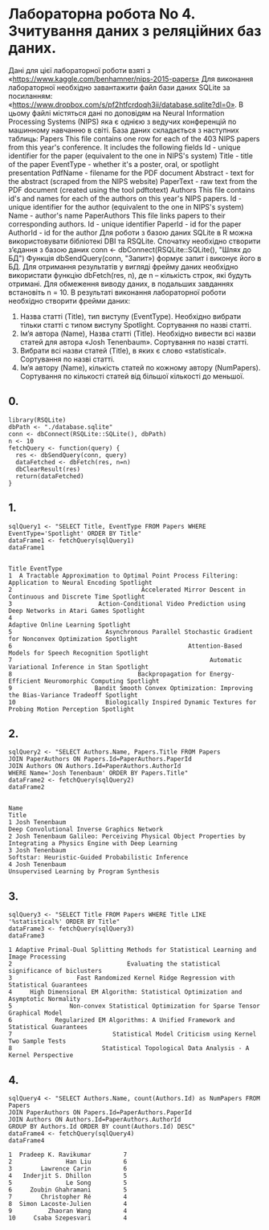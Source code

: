 # Лабораторна робота No 4. Зчитування даних з реляційних баз даних.
Дані для цієї лабораторної роботи взяті з «https://www.kaggle.com/benhamner/nips-2015-papers» Для виконання лабораторної необхідно завантажити файл бази даних SQLite за посиланням: «https://www.dropbox.com/s/pf2htfcrdoqh3ii/database.sqlite?dl=0».
В цьому файлі містяться дані по доповідям на Neural Information Processing Systems (NIPS) яка є однією з ведучих конференцій по машинному навчанню в світі. База даних складається з наступних таблиць:
Papers
This file contains one row for each of the 403 NIPS papers from this year's conference.
It includes the following fields
 Id - unique identifier for the paper (equivalent to the one in NIPS's system)
 Title - title of the paper
 EventType - whether it's a poster, oral, or spotlight presentation
 PdfName - filename for the PDF document
 Abstract - text for the abstract (scraped from the NIPS website)
 PaperText - raw text from the PDF document (created using the tool pdftotext)
Authors
This file contains id's and names for each of the authors on this year's NIPS papers.
 Id - unique identifier for the author (equivalent to the one in NIPS's system)
 Name - author's name
PaperAuthors
This file links papers to their corresponding authors.
 Id - unique identifier
 PaperId - id for the paper
 AuthorId - id for the author
Для роботи з базою даних SQLite в R можна використовувати бібліотекі DBI та
RSQLite.
Спочатку необхідно створити з’єдання з базою даних
conn <- dbConnect(RSQLite::SQLite(), "Шлях до БД")
Функція dbSendQuery(conn, "Запит») формує запит і виконує його в БД. Для
отримання результатів у вигляді фрейму даних необхідно використати функцію
dbFetch(res, n), де n – кількість строк, які будуть отримані. Для обмеження виводу
даних, в подальших завданнях встановіть n = 10.
В результаті виконання лабораторної роботи необхідно створити фрейми даних:
1. Назва статті (Title), тип виступу (EventType). Необхідно вибрати тільки статті
с типом виступу Spotlight. Сортування по назві статті.
2. Ім’я автора (Name), Назва статті (Title). Необхідно вивести всі назви статей
для автора «Josh Tenenbaum». Сортування по назві статті.
3. Вибрати всі назви статей (Title), в яких є слово «statistical». Сортування по
назві статті.
4. Ім’я автору (Name), кількість статей по кожному автору (NumPapers).
Сортування по кількості статей від більшої кількості до меньшої.

## 0.
```{r}
library(RSQLite)
dbPath <- "./database.sqlite"
conn <- dbConnect(RSQLite::SQLite(), dbPath)
n <- 10
fetchQuery <- function(query) {
  res <- dbSendQuery(conn, query)
  dataFetched <- dbFetch(res, n=n)
  dbClearResult(res)
  return(dataFetched)
}
```

## 1.
```{r}
sqlQuery1 <- "SELECT Title, EventType FROM Papers WHERE EventType='Spotlight' ORDER BY Title"
dataFrame1 <- fetchQuery(sqlQuery1)
dataFrame1
```
```
                                                                                          Title EventType
1  A Tractable Approximation to Optimal Point Process Filtering: Application to Neural Encoding Spotlight
2                                    Accelerated Mirror Descent in Continuous and Discrete Time Spotlight
3                        Action-Conditional Video Prediction using Deep Networks in Atari Games Spotlight
4                                                                      Adaptive Online Learning Spotlight
5                          Asynchronous Parallel Stochastic Gradient for Nonconvex Optimization Spotlight
6                                                 Attention-Based Models for Speech Recognition Spotlight
7                                                       Automatic Variational Inference in Stan Spotlight
8                                   Backpropagation for Energy-Efficient Neuromorphic Computing Spotlight
9                       Bandit Smooth Convex Optimization: Improving the Bias-Variance Tradeoff Spotlight
10                         Biologically Inspired Dynamic Textures for Probing Motion Perception Spotlight
```

## 2.
```{r}
sqlQuery2 <- "SELECT Authors.Name, Papers.Title FROM Papers
JOIN PaperAuthors ON Papers.Id=PaperAuthors.PaperId
JOIN Authors ON Authors.Id=PaperAuthors.AuthorId
WHERE Name='Josh Tenenbaum' ORDER BY Papers.Title"
dataFrame2 <- fetchQuery(sqlQuery2)
dataFrame2
```
```
                                                                                                      Name                                                                                             Title
1 Josh Tenenbaum                                                       Deep Convolutional Inverse Graphics Network
2 Josh Tenenbaum Galileo: Perceiving Physical Object Properties by Integrating a Physics Engine with Deep Learning
3 Josh Tenenbaum                                                Softstar: Heuristic-Guided Probabilistic Inference
4 Josh Tenenbaum                                                        Unsupervised Learning by Program Synthesis

```
## 3.
```{r}
sqlQuery3 <- "SELECT Title FROM Papers WHERE Title LIKE '%statistical%' ORDER BY Title"
dataFrame3 <- fetchQuery(sqlQuery3)
dataFrame3
```
```                                                                                                                                                                                    Title
1 Adaptive Primal-Dual Splitting Methods for Statistical Learning and Image Processing
2                                Evaluating the statistical significance of biclusters
3                  Fast Randomized Kernel Ridge Regression with Statistical Guarantees
4     High Dimensional EM Algorithm: Statistical Optimization and Asymptotic Normality
5                Non-convex Statistical Optimization for Sparse Tensor Graphical Model
6            Regularized EM Algorithms: A Unified Framework and Statistical Guarantees
7                            Statistical Model Criticism using Kernel Two Sample Tests
8                         Statistical Topological Data Analysis - A Kernel Perspective
```

## 4.
```{r}
sqlQuery4 <- "SELECT Authors.Name, count(Authors.Id) as NumPapers FROM Papers
JOIN PaperAuthors ON Papers.Id=PaperAuthors.PaperId
JOIN Authors ON Authors.Id=PaperAuthors.AuthorId
GROUP BY Authors.Id ORDER BY count(Authors.Id) DESC"
dataFrame4 <- fetchQuery(sqlQuery4)
dataFrame4
```
```                                                                                                                                                                                                       Name NumPapers
1  Pradeep K. Ravikumar         7
2               Han Liu         6
3        Lawrence Carin         6
4   Inderjit S. Dhillon         5
5               Le Song         5
6     Zoubin Ghahramani         5
7        Christopher Ré         4
8  Simon Lacoste-Julien         4
9          Zhaoran Wang         4
10     Csaba Szepesvari         4
```
